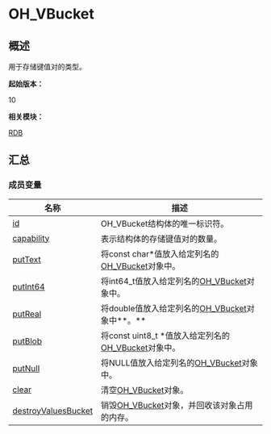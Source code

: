# OH_VBucket


## 概述

用于存储键值对的类型。

**起始版本：**

10

**相关模块：**

[RDB](_r_d_b.md)


## 汇总


### 成员变量

| 名称 | 描述 |
| -------- | -------- |
| [id](_r_d_b.md#id-34) | OH_VBucket结构体的唯一标识符。 |
| [capability](_r_d_b.md#capability) | 表示结构体的存储键值对的数量。 |
| [putText](_r_d_b.md#puttext-12) | 将const char\*值放入给定列名的[OH_VBucket](_o_h___v_bucket.md)对象中。 |
| [putInt64](_r_d_b.md#putint64-12) | 将int64_t值放入给定列名的[OH_VBucket](_o_h___v_bucket.md)对象中。 |
| [putReal](_r_d_b.md#putreal) | 将double值放入给定列名的[OH_VBucket](_o_h___v_bucket.md)对象中**。** |
| [putBlob](_r_d_b.md#putblob) | 将const uint8_t \*值放入给定列名的[OH_VBucket](_o_h___v_bucket.md)对象中。 |
| [putNull](_r_d_b.md#putnull) | 将NULL值放入给定列名的[OH_VBucket](_o_h___v_bucket.md)对象中。 |
| [clear](_r_d_b.md#clear-22) | 清空[OH_VBucket](_o_h___v_bucket.md)对象。 |
| [destroyValuesBucket](_r_d_b.md#destroyvaluesbucket) | 销毁[OH_VBucket](_o_h___v_bucket.md)对象，并回收该对象占用的内存。 |
